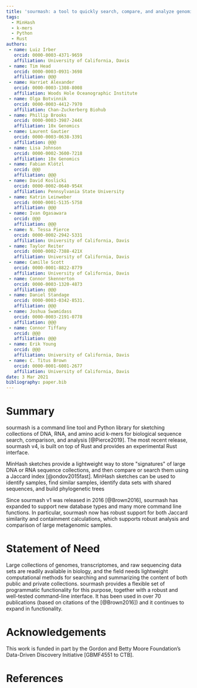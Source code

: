 ```yaml
---
title: 'sourmash: a tool to quickly search, compare, and analyze genomic and metagenomic data sets'
tags:
  - MinHash
  - k-mers
  - Python
  - Rust
authors:
 - name: Luiz Irber
   orcid: 0000-0003-4371-9659
   affiliation: University of California, Davis
 - name: Tim Head
   orcid: 0000-0003-0931-3698
   affiliation: @@@
 - name: Harriet Alexander
   orcid: 0000-0003-1308-8008
   affiliation: Woods Hole Oceanographic Institute
 - name: Olga Botvinnik
   orcid: 0000-0003-4412-7970
   affiliation: Chan-Zuckerberg Biohub
 - name: Phillip Brooks
   orcid: 0000-0003-3987-244X
   affiliation: 10x Genomics
 - name: Laurent Gautier
   orcid: 0000-0003-0638-3391
   affiliation: @@@
 - name: Lisa Johnson
   orcid: 0000-0002-3600-7218
   affiliation: 10x Genomics
 - name: Fabian Klötzl
   orcid: @@@
   affiliation: @@@
 - name: David Koslicki
   orcid: 0000-0002-0640-954X
   affiliation: Pennsylvania State University
 - name: Katrin Leinweber
   orcid: 0000-0001-5135-5758
   affiliation: @@@
 - name: Ivan Ogasawara
   orcid: @@@
   affiliation: @@@
 - name: N. Tessa Pierce
   orcid: 0000-0002-2942-5331
   affiliation: University of California, Davis
 - name: Taylor Reiter
   orcid: 0000-0002-7388-421X
   affiliation: University of California, Davis
 - name: Camille Scott
   orcid: 0000-0001-8822-8779
   affiliation: University of California, Davis
 - name: Connor Skennerton
   orcid: 0000-0003-1320-4873
   affiliation: @@@
 - name: Daniel Standage
   orcid: 0000-0003-0342-8531.
   affiliation: @@@
 - name: Joshua Swamidass
   orcid: 0000-0003-2191-0778
   affiliation: @@@
 - name: Connor Tiffany
   orcid: @@@
   affiliation: @@@
 - name: Erik Young
   orcid: @@@
   affiliation: University of California, Davis
 - name: C. Titus Brown
   orcid: 0000-0001-6001-2677
   affiliation: University of California, Davis
date: 3 Mar 2021
bibliography: paper.bib
---
```


# Summary

sourmash is a command line tool and Python library for sketching
collections of DNA, RNA, and amino acid k-mers for biological sequence
search, comparison, and analysis [@Pierce2019]. The most recent
release, sourmash v4, is built on top of Rust and provides an
experimental Rust interface.

MinHash sketches provide a lightweight way to store "signatures" of
large DNA or RNA sequence collections, and then compare or search them
using a Jaccard index [@ondov2015fast].  MinHash sketches can be used
to identify samples, find similar samples, identify data sets with
shared sequences, and build phylogenetic trees

Since sourmash v1 was released in 2016 [@Brown2016], sourmash has expanded
to support new database types and many more command line functions.
In particular, sourmash now has robust support for both Jaccard similarity
and containment calculations, which supports robust analysis and comparison
of large metagenomic samples.

# Statement of Need

Large collections of genomes, transcriptomes, and raw sequencing data
sets are readily available in biology, and the field needs lightweight
computational methods for searching and summarizing the content of
both public and private collections. sourmash provides a flexible set
of programmatic functionality for this purpose, together with a robust
and well-tested command-line interface. It has been used in over 70
publications (based on citations of the [@Brown2016]) and it continues
to expand in functionality.

# Acknowledgements

This work is funded in part by the Gordon and Betty Moore Foundation’s
Data-Driven Discovery Initiative [GBMF4551 to CTB].

# References
